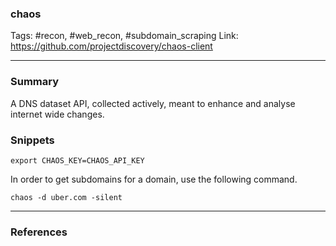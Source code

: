 ### chaos
Tags: #recon, #web_recon, #subdomain_scraping
Link: https://github.com/projectdiscovery/chaos-client

---
### Summary

A DNS dataset API, collected actively, meant to enhance and analyse internet wide changes.

### Snippets

`export CHAOS_KEY=CHAOS_API_KEY`

In order to get subdomains for a domain, use the following command.

`chaos -d uber.com -silent`

---

### References